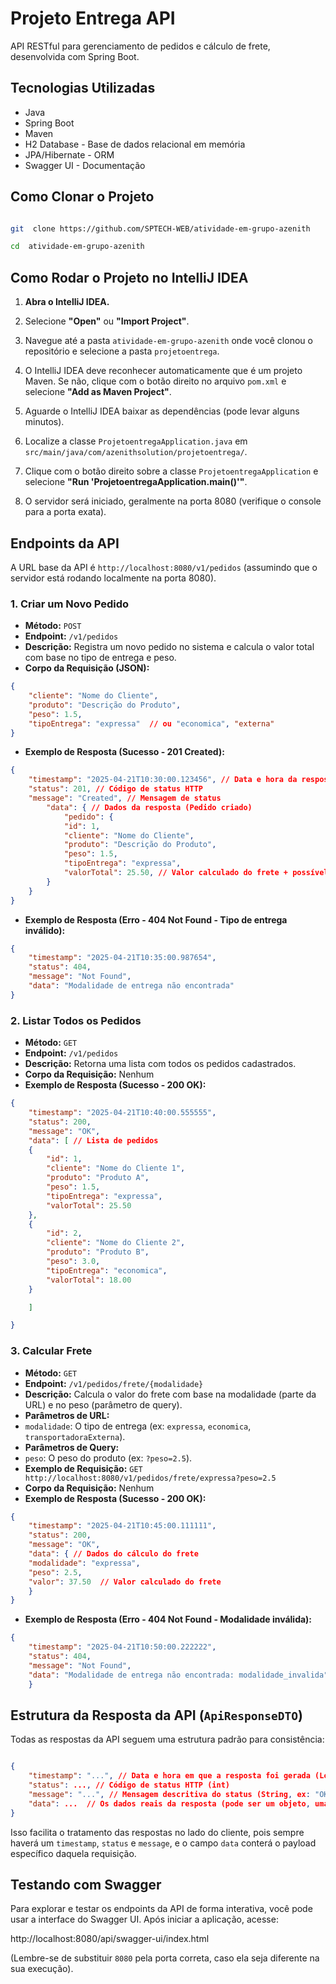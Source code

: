 # Projeto Entrega API

  

API RESTful para gerenciamento de pedidos e cálculo de frete, desenvolvida com Spring Boot.

  

## Tecnologias Utilizadas

  

* Java
* Spring Boot
* Maven
* H2 Database - Base de dados relacional em memória
* JPA/Hibernate - ORM
* Swagger UI - Documentação

  

## Como Clonar o Projeto
```bash

git  clone https://github.com/SPTECH-WEB/atividade-em-grupo-azenith

cd  atividade-em-grupo-azenith

```

  

## Como Rodar o Projeto no IntelliJ IDEA


1.  **Abra o IntelliJ IDEA.**

2. Selecione **"Open"** ou **"Import Project"**.

3. Navegue até a pasta `atividade-em-grupo-azenith` onde você clonou o repositório e selecione a pasta `projetoentrega`.

4. O IntelliJ IDEA deve reconhecer automaticamente que é um projeto Maven. Se não, clique com o botão direito no arquivo `pom.xml` e selecione **"Add as Maven Project"**.

5. Aguarde o IntelliJ IDEA baixar as dependências (pode levar alguns minutos).

6. Localize a classe `ProjetoentregaApplication.java` em `src/main/java/com/azenithsolution/projetoentrega/`.

7. Clique com o botão direito sobre a classe `ProjetoentregaApplication` e selecione **"Run 'ProjetoentregaApplication.main()'"**.

8. O servidor será iniciado, geralmente na porta 8080 (verifique o console para a porta exata).

  

## Endpoints da API

  

A URL base da API é `http://localhost:8080/v1/pedidos` (assumindo que o servidor está rodando localmente na porta 8080).

  

### 1. Criar um Novo Pedido
*  **Método:**  `POST`
*  **Endpoint:**  `/v1/pedidos`
*  **Descrição:** Registra um novo pedido no sistema e calcula o valor total com base no tipo de entrega e peso.
*  **Corpo da Requisição (JSON):**

```json
{
	"cliente": "Nome do Cliente",
	"produto": "Descrição do Produto",
	"peso": 1.5,
	"tipoEntrega": "expressa"  // ou "economica", "externa"
}
```

*  **Exemplo de Resposta (Sucesso - 201 Created):**
```json
{
	"timestamp": "2025-04-21T10:30:00.123456", // Data e hora da resposta
	"status": 201, // Código de status HTTP
	"message": "Created", // Mensagem de status
		"data": { // Dados da resposta (Pedido criado)
			"pedido": {
			"id": 1,
			"cliente": "Nome do Cliente",
			"produto": "Descrição do Produto",
			"peso": 1.5,
			"tipoEntrega": "expressa",
			"valorTotal": 25.50, // Valor calculado do frete + possível valor base
		}
	}
}
```
*  **Exemplo de Resposta (Erro - 404 Not Found - Tipo de entrega inválido):**
```json
{
	"timestamp": "2025-04-21T10:35:00.987654",
	"status": 404,
	"message": "Not Found",
	"data": "Modalidade de entrega não encontrada" 
}

```
### 2. Listar Todos os Pedidos
 
* **Método:**  `GET`
* **Endpoint:**  `/v1/pedidos`
*  **Descrição:** Retorna uma lista com todos os pedidos cadastrados.
*  **Corpo da Requisição:** Nenhum
*  **Exemplo de Resposta (Sucesso - 200 OK):**
```json
{
	"timestamp": "2025-04-21T10:40:00.555555",
	"status": 200,
	"message": "OK",
	"data": [ // Lista de pedidos
	{
		"id": 1,
		"cliente": "Nome do Cliente 1",
		"produto": "Produto A",
		"peso": 1.5,
		"tipoEntrega": "expressa",
		"valorTotal": 25.50
	},
	{
		"id": 2,
		"cliente": "Nome do Cliente 2",
		"produto": "Produto B",
		"peso": 3.0,
		"tipoEntrega": "economica",
		"valorTotal": 18.00
	}

	]

}

```
### 3. Calcular Frete
*  **Método:**  `GET`
*  **Endpoint:**  `/v1/pedidos/frete/{modalidade}`
*  **Descrição:** Calcula o valor do frete com base na modalidade (parte da URL) e no peso (parâmetro de query).
*  **Parâmetros de URL:**
*  `modalidade`: O tipo de entrega (ex: `expressa`, `economica`, `transportadoraExterna`).
*  **Parâmetros de Query:**
*  `peso`: O peso do produto (ex: `?peso=2.5`).
*  **Exemplo de Requisição:**  `GET http://localhost:8080/v1/pedidos/frete/expressa?peso=2.5`
*  **Corpo da Requisição:** Nenhum
*  **Exemplo de Resposta (Sucesso - 200 OK):**

```json
{
	"timestamp": "2025-04-21T10:45:00.111111",
	"status": 200,
	"message": "OK",
	"data": { // Dados do cálculo do frete
	"modalidade": "expressa",
	"peso": 2.5,
	"valor": 37.50  // Valor calculado do frete
	}
}

```  

*  **Exemplo de Resposta (Erro - 404 Not Found - Modalidade inválida):**

```json
{
	"timestamp": "2025-04-21T10:50:00.222222",
	"status": 404,
	"message": "Not Found",
	"data": "Modalidade de entrega não encontrada: modalidade_invalida"
	}
```
 
## Estrutura da Resposta da API (`ApiResponseDTO`)

  

Todas as respostas da API seguem uma estrutura padrão para consistência:

 
```json

{
	"timestamp": "...", // Data e hora em que a resposta foi gerada (LocalDateTime)
	"status": ..., // Código de status HTTP (int)
	"message": "...", // Mensagem descritiva do status (String, ex: "OK", "Created", "Not Found")
	"data": ...  // Os dados reais da resposta (pode ser um objeto, uma lista ou uma mensagem de erro em caso de falha)
}

```

Isso facilita o tratamento das respostas no lado do cliente, pois sempre haverá um `timestamp`, `status` e `message`, e o campo `data` conterá o payload específico daquela requisição.

## Testando com Swagger

Para explorar e testar os endpoints da API de forma interativa, você pode usar a interface do Swagger UI. Após iniciar a aplicação, acesse:

http://localhost:8080/api/swagger-ui/index.html

(Lembre-se de substituir  `8080`  pela porta correta, caso ela seja diferente na sua execução).
